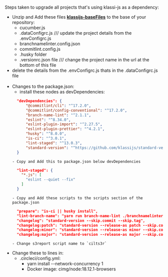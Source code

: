 Steps taken to upgrade all projects that's using klassi-js as a dependency:

- Unzip and Add these files [**klassijs-baseFiles**](baseFiles.zip) to the base of your repository:
    - cucumber.js
    - .dataConfigrc.js /// update the project details from the .envConfigrc.js
    - branchnamelinter.config.json
    - commitlint.config.js
    - .husky folder
    - .versionrc.json file /// change the project name in the url at the bottom of this file
- delete the  details from the .envConfigrc.js thats in the .dataConfigrc.js file
  <br><br>
- Changes to the package.json:
     - install these nodes as devDependencies: 
    ```json
      "devDependencies": {
          "@commitlint/cli": "^17.2.0",
          "@commitlint/config-conventional": "^17.2.0",
          "branch-name-lint": "^2.1.1",
          "eslint": "^8.34.0",
          "eslint-plugin-import": "^2.27.5",
          "eslint-plugin-prettier": "^4.2.1",
          "husky": "^8.0.0",
          "is-ci": "^3.0.1",
          "lint-staged": "^13.0.3",
          "standard-version": "^https://github.com/klassijs/standard-version"
      }
    ```
      - Copy and Add this to package.json below devDependencies

    ```json
      "lint-staged": {
        "*.js": [
          "eslint --quiet --fix" 
        ]
      }
    ```
      - Copy and Add these scripts to the scripts section of the package.json 
    ```json
      "prepare": "is-ci || husky install",
      "lint-branch-name": "yarn run branch-name-lint ./branchnamelinter.config.json",
      "changelog": "standard-version --skip.commit --skip.tag",
      "changelog:patch": "standard-version --release-as patch --skip.commit --skip.tag",
      "changelog:minor": "standard-version --release-as minor --skip.commit --skip.tag",
      "changelog:major": "standard-version --release-as major --skip.commit --skip.tag"
    ```
      - Change s3report script name to `cilts3r`
   
- Change these to lines in: 
  - .circleci/config.yml:
      - yarn install --network-concurrency 1
      - Docker image: cimg/node:18.12.1-browsers
